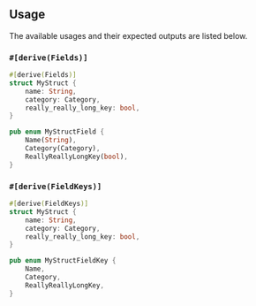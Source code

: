 ## Usage

The available usages and their expected outputs are listed below.

### `#[derive(Fields)]`

```rs
#[derive(Fields)]
struct MyStruct {
    name: String,
    category: Category,
    really_really_long_key: bool,
}
```

```rs
pub enum MyStructField {
    Name(String),
    Category(Category),
    ReallyReallyLongKey(bool),
}
```

### `#[derive(FieldKeys)]`

```rs
#[derive(FieldKeys)]
struct MyStruct {
    name: String,
    category: Category,
    really_really_long_key: bool,
}
```

```rs
pub enum MyStructFieldKey {
    Name,
    Category,
    ReallyReallyLongKey,
}
```
